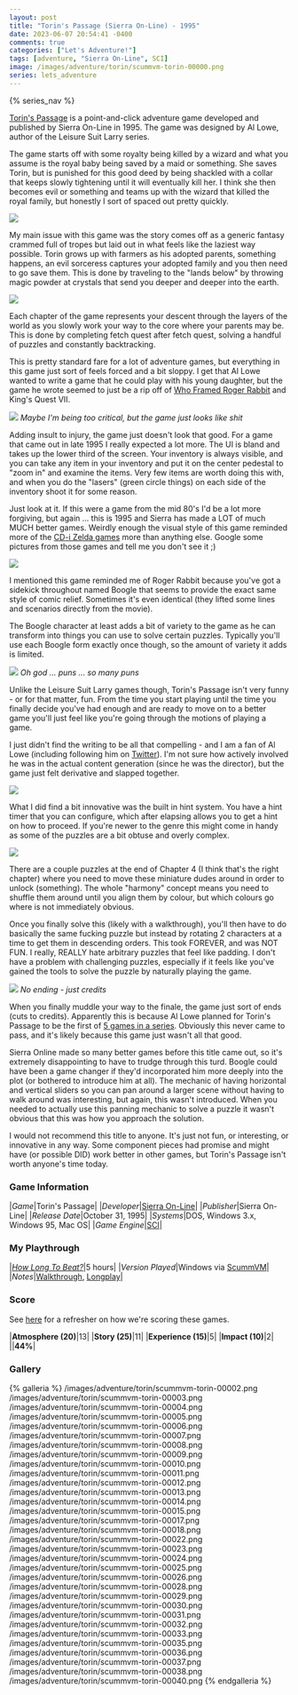 ```yaml
---
layout: post
title: "Torin's Passage (Sierra On-Line) - 1995"
date: 2023-06-07 20:54:41 -0400
comments: true
categories: ["Let's Adventure!"]
tags: [adventure, "Sierra On-Line", SCI]
image: /images/adventure/torin/scummvm-torin-00000.png
series: lets_adventure
---
```

{% series_nav %}

[Torin's Passage](https://en.wikipedia.org/wiki/Torin%27s_Passage) is a point-and-click adventure game developed and published by Sierra On-Line in 1995. The game was designed by Al Lowe, author of the Leisure Suit Larry series.

The game starts off with some royalty being killed by a wizard and what you assume is the royal baby being saved by a maid or something. She saves Torin, but is punished for this good deed by being shackled with a collar that keeps slowly tightening until it will eventually kill her. I think she then becomes evil or something and teams up with the wizard that killed the royal family, but honestly I sort of spaced out pretty quickly.

![](/images/adventure/torin/scummvm-torin-00001.png)

My main issue with this game was the story comes off as a generic fantasy crammed full of tropes but laid out in what feels like the laziest way possible. Torin grows up with farmers as his adopted parents, something happens, an evil sorceress captures your adopted family and you then need to go save them. This is done by traveling to the "lands below" by throwing magic powder at crystals that send you deeper and deeper into the earth.

![](/images/adventure/torin/scummvm-torin-00019.png)

Each chapter of the game represents your descent through the layers of the world as you slowly work your way to the core where your parents may be. This is done by completing fetch quest after fetch quest, solving a handful of puzzles and constantly backtracking.

This is pretty standard fare for a lot of adventure games, but everything in this game just sort of feels forced and a bit sloppy. I get that Al Lowe wanted to write a game that he could play with his young daughter, but the game he wrote seemed to just be a rip off of [Who Framed Roger Rabbit](https://en.wikipedia.org/wiki/Who_Framed_Roger_Rabbit) and King's Quest VII.

![](/images/adventure/torin/scummvm-torin-00016.png)
_Maybe I'm being too critical, but the game just looks like shit_

Adding insult to injury, the game just doesn't look that good. For a game that came out in late 1995 I really expected a lot more. The UI is bland and takes up the lower third of the screen. Your inventory is always visible, and you can take any item in your inventory and put it on the center pedestal to "zoom in" and examine the items. Very few items are worth doing this with, and when you do the "lasers" (green circle things) on each side of the inventory shoot it for some reason.

Just look at it. If this were a game from the mid 80's I'd be a lot more forgiving, but again ... this is 1995 and Sierra has made a LOT of much MUCH better games. Weirdly enough the visual style of this game reminded more of the [CD-i Zelda games](https://en.wikipedia.org/wiki/Link:_The_Faces_of_Evil_and_Zelda:_The_Wand_of_Gamelon) more than anything else. Google some pictures from those games and tell me you don't see it ;)

![](/images/adventure/torin/scummvm-torin-00020.png)

I mentioned this game reminded me of Roger Rabbit because you've got a sidekick throughout named Boogle that seems to provide the exact same style of comic relief. Sometimes it's even identical (they lifted some lines and scenarios directly from the movie).

The Boogle character at least adds a bit of variety to the game as he can transform into things you can use to solve certain puzzles. Typically you'll use each Boogle form exactly once though, so the amount of variety it adds is limited.

![](/images/adventure/torin/scummvm-torin-00034.png)
_Oh god ... puns ... so many puns_

Unlike the Leisure Suit Larry games though, Torin's Passage isn't very funny - or for that matter, fun. From the time you start playing until the time you finally decide you've had enough and are ready to move on to a better game you'll just feel like you're going through the motions of playing a game.

I just didn't find the writing to be all that compelling - and I am a fan of Al Lowe (including following him on [Twitter](https://twitter.com/allowe)). I'm not sure how actively involved he was in the actual content generation (since he was the director), but the game just felt derivative and slapped together.

![](/images/adventure/torin/scummvm-torin-00027.png)

What I did find a bit innovative was the built in hint system. You have a hint timer that you can configure, which after elapsing allows you to get a hint on how to proceed. If you're newer to the genre this might come in handy as some of the puzzles are a bit obtuse and overly complex.

![](/images/adventure/torin/scummvm-torin-00021.png)

There are a couple puzzles at the end of Chapter 4 (I think that's the right chapter) where you need to move these miniature dudes around in order to unlock (something). The whole "harmony" concept means you need to shuffle them around until you align them by colour, but which colours go where is not immediately obvious.

Once you finally solve this (likely with a walkthrough), you'll then have to do basically the same fucking puzzle but instead by rotating 2 characters at a time to get them in descending orders. This took FOREVER, and was NOT FUN. I really, REALLY hate arbitrary puzzles that feel like padding. I don't have a problem with challenging puzzles, especially if it feels like you've gained the tools to solve the puzzle by naturally playing the game.

![](/images/adventure/torin/scummvm-torin-00039.png)
_No ending - just credits_

When you finally muddle your way to the finale, the game just sort of ends (cuts to credits). Apparently this is because Al Lowe planned for Torin's Passage to be the first of [5 games in a series](https://web.archive.org/web/20010128170800/http://larry.adventuregamer.com/allinterview.html). Obviously this never came to pass, and it's likely because this game just wasn't all that good.

Sierra Online made so many better games before this title came out, so it's extremely disappointing to have to trudge through this turd. Boogle could have been a game changer if they'd incorporated him more deeply into the plot (or bothered to introduce him at all). The mechanic of having horizontal and vertical sliders so you can pan around a larger scene without having to walk around was interesting, but again, this wasn't introduced. When you needed to actually use this panning mechanic to solve a puzzle it wasn't obvious that this was how you approach the solution.

I would not recommend this title to anyone. It's just not fun, or interesting, or innovative in any way. Some component pieces had promise and might have (or possible DID) work better in other games, but Torin's Passage isn't worth anyone's time today.

### Game Information

|*Game*|Torin's Passage|
|*Developer*|[Sierra On-Line](https://en.wikipedia.org/wiki/Sierra_Entertainment)|
|*Publisher*|Sierra On-Line|
|*Release Date*|October 31, 1995|
|*Systems*|DOS, Windows 3.x, Windows 95, Mac OS|
|*Game Engine*|[SCI](https://wiki.scummvm.org/index.php/SCI)|

### My Playthrough

|[*How Long To Beat?*](https://howlongtobeat.com/game/10531)|5 hours|
|*Version Played*|Windows via [ScummVM](https://www.scummvm.org/)|
|*Notes*|[Walkthrough](http://www.sierrahelp.com/Walkthroughs/TorinsPassageWalkthrough.html), [Longplay](https://www.youtube.com/watch?v=ocv2PF1ohWs)|

### Score

See [here](https://www.alexbevi.com/blog/2021/07/28/adventure-games-1980-1999/#scoring) for a refresher on how we're scoring these games.

|**Atmosphere (20)**|13|
|**Story (25)**|11|
|**Experience (15)**|5|
|**Impact (10)**|2|
||**44%**|

### Gallery

{% galleria %}
/images/adventure/torin/scummvm-torin-00002.png
/images/adventure/torin/scummvm-torin-00003.png
/images/adventure/torin/scummvm-torin-00004.png
/images/adventure/torin/scummvm-torin-00005.png
/images/adventure/torin/scummvm-torin-00006.png
/images/adventure/torin/scummvm-torin-00007.png
/images/adventure/torin/scummvm-torin-00008.png
/images/adventure/torin/scummvm-torin-00009.png
/images/adventure/torin/scummvm-torin-00010.png
/images/adventure/torin/scummvm-torin-00011.png
/images/adventure/torin/scummvm-torin-00012.png
/images/adventure/torin/scummvm-torin-00013.png
/images/adventure/torin/scummvm-torin-00014.png
/images/adventure/torin/scummvm-torin-00015.png
/images/adventure/torin/scummvm-torin-00017.png
/images/adventure/torin/scummvm-torin-00018.png
/images/adventure/torin/scummvm-torin-00022.png
/images/adventure/torin/scummvm-torin-00023.png
/images/adventure/torin/scummvm-torin-00024.png
/images/adventure/torin/scummvm-torin-00025.png
/images/adventure/torin/scummvm-torin-00026.png
/images/adventure/torin/scummvm-torin-00028.png
/images/adventure/torin/scummvm-torin-00029.png
/images/adventure/torin/scummvm-torin-00030.png
/images/adventure/torin/scummvm-torin-00031.png
/images/adventure/torin/scummvm-torin-00032.png
/images/adventure/torin/scummvm-torin-00033.png
/images/adventure/torin/scummvm-torin-00035.png
/images/adventure/torin/scummvm-torin-00036.png
/images/adventure/torin/scummvm-torin-00037.png
/images/adventure/torin/scummvm-torin-00038.png
/images/adventure/torin/scummvm-torin-00040.png
{% endgalleria %}
